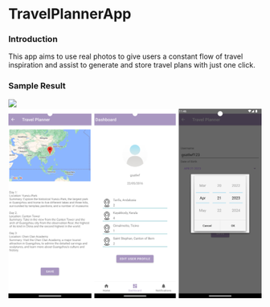# TravelPlannerApp

### Introduction
This app aims to use real photos to give users a constant flow of travel inspiration and assist to generate and store travel plans with just one click.


### Sample Result
![](Screenshots/combine1.jpeg)
![](Screenshots/combine2.jpeg)
